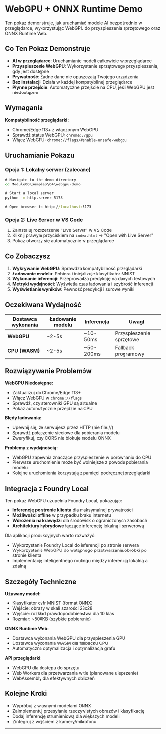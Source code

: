 <!--
CO_OP_TRANSLATOR_METADATA:
{
  "original_hash": "7a474b8e201d5316c0095cdbc3bf0555",
  "translation_date": "2025-09-24T12:49:24+00:00",
  "source_file": "Module08/samples/04/webgpu-demo/README.md",
  "language_code": "pl"
}
-->
# WebGPU + ONNX Runtime Demo

Ten pokaz demonstruje, jak uruchamiać modele AI bezpośrednio w przeglądarce, wykorzystując WebGPU do przyspieszenia sprzętowego oraz ONNX Runtime Web.

## Co Ten Pokaz Demonstruje

- **AI w przeglądarce**: Uruchamianie modeli całkowicie w przeglądarce
- **Przyspieszenie WebGPU**: Wykorzystanie sprzętowego przyspieszenia, gdy jest dostępne
- **Prywatność**: Żadne dane nie opuszczają Twojego urządzenia
- **Bez instalacji**: Działa w każdej kompatybilnej przeglądarce
- **Płynne przejście**: Automatyczne przejście na CPU, jeśli WebGPU jest niedostępne

## Wymagania

**Kompatybilność przeglądarki:**
- Chrome/Edge 113+ z włączonym WebGPU
- Sprawdź status WebGPU: `chrome://gpu`
- Włącz WebGPU: `chrome://flags/#enable-unsafe-webgpu`

## Uruchamianie Pokazu

### Opcja 1: Lokalny serwer (zalecane)

```cmd
# Navigate to the demo directory
cd Module08\samples\04\webgpu-demo

# Start a local server
python -m http.server 5173

# Open browser to http://localhost:5173
```

### Opcja 2: Live Server w VS Code

1. Zainstaluj rozszerzenie "Live Server" w VS Code
2. Kliknij prawym przyciskiem na `index.html` → "Open with Live Server"
3. Pokaz otworzy się automatycznie w przeglądarce

## Co Zobaczysz

1. **Wykrywanie WebGPU**: Sprawdza kompatybilność przeglądarki
2. **Ładowanie modelu**: Pobiera i inicjalizuje klasyfikator MNIST
3. **Wykonanie inferencji**: Przeprowadza predykcję na danych testowych
4. **Metryki wydajności**: Wyświetla czas ładowania i szybkość inferencji
5. **Wyświetlanie wyników**: Pewność predykcji i surowe wyniki

## Oczekiwana Wydajność

| Dostawca wykonania | Ładowanie modelu | Inferencja | Uwagi |
|-------------------|------------------|-----------|-------|
| **WebGPU** | ~2-5s | ~10-50ms | Przyspieszenie sprzętowe |
| **CPU (WASM)** | ~2-5s | ~50-200ms | Fallback programowy |

## Rozwiązywanie Problemów

**WebGPU Niedostępne:**
- Zaktualizuj do Chrome/Edge 113+
- Włącz WebGPU w `chrome://flags`
- Sprawdź, czy sterowniki GPU są aktualne
- Pokaz automatycznie przejdzie na CPU

**Błędy ładowania:**
- Upewnij się, że serwujesz przez HTTP (nie file://)
- Sprawdź połączenie sieciowe dla pobierania modelu
- Zweryfikuj, czy CORS nie blokuje modelu ONNX

**Problemy z wydajnością:**
- WebGPU zapewnia znaczące przyspieszenie w porównaniu do CPU
- Pierwsze uruchomienie może być wolniejsze z powodu pobierania modelu
- Kolejne uruchomienia korzystają z pamięci podręcznej przeglądarki

## Integracja z Foundry Local

Ten pokaz WebGPU uzupełnia Foundry Local, pokazując:

- **Inferencję po stronie klienta** dla maksymalnej prywatności
- **Możliwości offline** w przypadku braku internetu  
- **Wdrożenia na krawędzi** dla środowisk o ograniczonych zasobach
- **Architektury hybrydowe** łączące inferencję lokalną i serwerową

Dla aplikacji produkcyjnych warto rozważyć:
- Wykorzystanie Foundry Local do inferencji po stronie serwera
- Wykorzystanie WebGPU do wstępnego przetwarzania/obróbki po stronie klienta
- Implementację inteligentnego routingu między inferencją lokalną a zdalną

## Szczegóły Techniczne

**Używany model:**
- Klasyfikator cyfr MNIST (format ONNX)
- Wejście: obrazy w skali szarości 28x28
- Wyjście: rozkład prawdopodobieństwa dla 10 klas
- Rozmiar: ~500KB (szybkie pobieranie)

**ONNX Runtime Web:**
- Dostawca wykonania WebGPU dla przyspieszenia GPU
- Dostawca wykonania WASM dla fallbacku CPU
- Automatyczna optymalizacja i optymalizacja grafu

**API przeglądarki:**
- WebGPU dla dostępu do sprzętu
- Web Workers dla przetwarzania w tle (planowane ulepszenie)
- WebAssembly dla efektywnych obliczeń

## Kolejne Kroki

- Wypróbuj z własnymi modelami ONNX
- Zaimplementuj przesyłanie rzeczywistych obrazów i klasyfikację
- Dodaj inferencję strumieniową dla większych modeli
- Zintegruj z wejściem z kamery/mikrofonu

---

